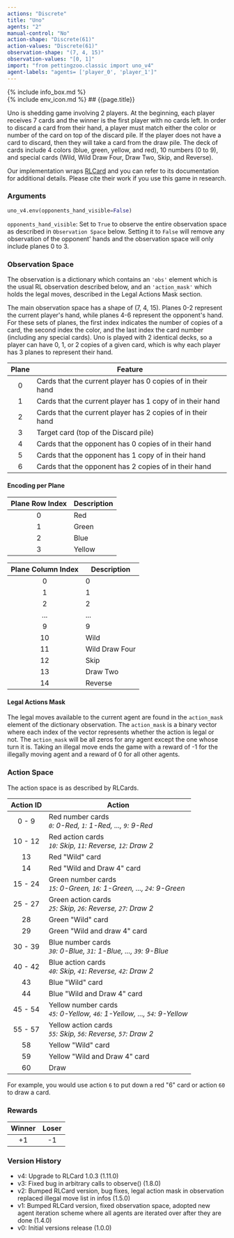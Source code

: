 ```yaml
---
actions: "Discrete"
title: "Uno"
agents: "2"
manual-control: "No"
action-shape: "Discrete(61)"
action-values: "Discrete(61)"
observation-shape: "(7, 4, 15)"
observation-values: "[0, 1]"
import: "from pettingzoo.classic import uno_v4"
agent-labels: "agents= ['player_0', 'player_1']"
---
```


<div class="docu-info" markdown="1">
{% include info_box.md %}
</div>

<div class="docu-content" markdown="1">
<div class="appear_big env-title" markdown="1">
{% include env_icon.md %}
## {{page.title}}
</div>




Uno is shedding game involving 2 players. At the beginning, each player receives 7 cards and the winner is the first player with no cards left. In order to discard a card from their hand, a player must match either the color or number of the card on top of the discard pile. If the player does not have a card to discard, then they will take a card from the draw pile. The deck of cards include 4 colors (blue, green, yellow, and red), 10 numbers (0 to 9), and special cards (Wild, Wild Draw Four, Draw Two, Skip, and Reverse).

Our implementation wraps [RLCard](http://rlcard.org/games.html#uno) and you can refer to its documentation for additional details. Please cite their work if you use this game in research.

### Arguments

``` python
uno_v4.env(opponents_hand_visible=False)
```

`opponents_hand_visible`:  Set to `True` to observe the entire observation space as described in `Observation Space` below. Setting it to `False` will remove any observation of the opponent' hands and the observation space will only include planes 0 to 3.

### Observation Space

The observation is a dictionary which contains an `'obs'` element which is the usual RL observation described below, and an  `'action_mask'` which holds the legal moves, described in the Legal Actions Mask section.

The main observation space has a shape of (7, 4, 15). Planes 0-2 represent the current player's hand, while planes 4-6 represent the opponent's hand. For these sets of planes, the first index indicates the number of copies of a card, the second index the color, and the last index the card number (including any special cards). Uno is played with 2 identical decks, so a player can have 0, 1, or 2 copies of a given card, which is why each player has 3 planes to represent their hand.

| Plane | Feature                                                     |
| :---: | ----------------------------------------------------------- |
|   0   | Cards that the current player has 0 copies of in their hand |
|   1   | Cards that the current player has 1 copy of in their hand   |
|   2   | Cards that the current player has 2 copies of in their hand |
|   3   | Target card (top of the Discard pile)                       |
|   4   | Cards that the opponent has 0 copies of in their hand       |
|   5   | Cards that the opponent has 1 copy of in their hand         |
|   6   | Cards that the opponent has 2 copies of in their hand       |

#### Encoding per Plane

| Plane Row Index | Description |
|:---------------:|-------------|
|        0        | Red         |
|        1        | Green       |
|        2        | Blue        |
|        3        | Yellow      |

| Plane Column Index | Description    |
|:------------------:|----------------|
|        0           | 0              |
|        1           | 1              |
|        2           | 2              |
|       ...          | ...            |
|        9           | 9              |
|        10          | Wild           |
|        11          | Wild Draw Four |
|        12          | Skip           |
|        13          | Draw Two       |
|        14          | Reverse        |

#### Legal Actions Mask

The legal moves available to the current agent are found in the `action_mask` element of the dictionary observation. The `action_mask` is a binary vector where each index of the vector represents whether the action is legal or not. The `action_mask` will be all zeros for any agent except the one whose turn it is. Taking an illegal move ends the game with a reward of -1 for the illegally moving agent and a reward of 0 for all other agents.

### Action Space

The action space is as described by RLCards.

| Action ID |                                     Action                                     |
|:---------:| ------------------------------------------------------------------------------ |
|  0 - 9    | Red number cards<br>_`0`: 0-Red, `1`: 1-Red, ..., `9`: 9-Red_                  |
| 10 - 12   | Red action cards<br>_`10`: Skip, `11`: Reverse, `12`: Draw 2_                  |
|     13    | Red "Wild" card                                                                |
|     14    | Red "Wild and Draw 4" card                                                     |
| 15 - 24   | Green number cards<br>_`15`: 0-Green, `16`: 1-Green, ..., `24`: 9-Green_       |
| 25 - 27   | Green action cards<br>_`25`: Skip, `26`: Reverse, `27`: Draw 2_                |
|     28    | Green "Wild" card                                                              |
|     29    | Green "Wild and draw 4" card                                                   |
| 30 - 39   | Blue number cards<br>_`30`: 0-Blue, `31`: 1-Blue, ..., `39`: 9-Blue_           |
| 40 - 42   | Blue action cards<br>_`40`: Skip, `41`: Reverse, `42`: Draw 2_                 |
|     43    | Blue "Wild" card                                                               |
|     44    | Blue "Wild and Draw 4" card                                                    |
| 45 - 54   | Yellow number cards<br>_`45`: 0-Yellow, `46`: 1-Yellow, ..., `54`: 9-Yellow_   |
| 55 - 57   | Yellow action cards<br>_`55`: Skip, `56`: Reverse, `57`: Draw 2_               |
|     58    | Yellow "Wild" card                                                             |
|     59    | Yellow "Wild and Draw 4" card                                                  |
|     60    | Draw                                                                           |

For example, you would use action `6` to put down a red "6" card or action `60` to draw a card.

### Rewards

| Winner | Loser |
| :----: | :---: |
| +1     | -1    |

### Version History

* v4: Upgrade to RLCard 1.0.3 (1.11.0)
* v3: Fixed bug in arbitrary calls to observe() (1.8.0)
* v2: Bumped RLCard version, bug fixes, legal action mask in observation replaced illegal move list in infos (1.5.0)
* v1: Bumped RLCard version, fixed observation space, adopted new agent iteration scheme where all agents are iterated over after they are done (1.4.0)
* v0: Initial versions release (1.0.0)
</div>